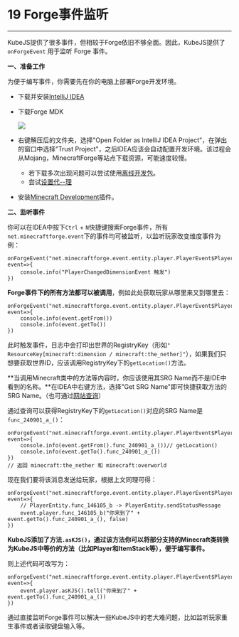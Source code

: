 # 19 Forge事件监听

***

KubeJS提供了很多事件，但相较于Forge依旧不够全面。因此，KubeJS提供了 `onForgeEvent` 用于监听 Forge 事件。

**一、准备工作**

为便于编写事件，你需要先在你的电脑上部署Forge开发环境。

* 下载并安装[IntelliJ IDEA](https://www.jetbrains.com/idea/)
*   下载Forge MDK

    ![](https://m1.miaomc.cn/uploads/20220924\_632f2636b1fef.png)
* 右键解压后的文件夹，选择"Open Folder as lntelliJ IDEA Project"，在弹出的窗口中选择"Trust Project"，之后IDEA应该会自动配置开发环境。该过程会从Mojang，MinecraftForge等站点下载资源，可能速度较慢。
  * 若下载多次出现问题可以尝试使用[离线开发包](https://www.mcbbs.net/thread-896542-1-1.html)。
  * 尝试[设置代--理](https://fmltutor.ustc-zzzz.net/1.1-%E9%85%8D%E7%BD%AE%E4%BD%A0%E7%9A%84%E5%B7%A5%E4%BD%9C%E7%8E%AF%E5%A2%83.html#%E9%85%8D%E7%BD%AE%E5%B7%A5%E4%BD%9C%E7%8E%AF%E5%A2%83)
* 安装[Minecraft Development](https://plugins.jetbrains.com/plugin/8327-minecraft-development)插件。

**二、监听事件**

你可以在IDEA中按下`Ctrl` + `N`快捷键搜索Forge事件，所有`net.minecraftforge.event`下的事件均可被监听，以监听玩家改变维度事件为例：

```
onForgeEvent("net.minecraftforge.event.entity.player.PlayerEvent$PlayerChangedDimensionEvent", event=>{
    console.info("PlayerChangedDimensionEvent 触发")
})
```

**Forge事件下的所有方法都可以被调用**，例如此处获取玩家从哪里来又到哪里去：

```
onForgeEvent("net.minecraftforge.event.entity.player.PlayerEvent$PlayerChangedDimensionEvent", event=>{
    console.info(event.getFrom())
    console.info(event.getTo())
})
```

此时触发事件，日志中会打印出世界的RegistryKey（形如`" ResourceKey[minecraft:dimension / minecraft:the_nether]"`），如果我们只想要获取世界ID，应该调用RegistryKey下的`getLocation()`方法。

\*\*当调用Minecraft类中的方法等内容时，你应该使用其SRG Name而不是IDE中看到的名称。\*\*在IDEA中右键方法，选择"Get SRG Name"即可快捷获取方法的SRG Name。（也可通过[网站查询](https://linkie.shedaniel.me/mappings)）

通过查询可以获得RegistryKey下的`getLocation()`对应的SRG Name是`func_240901_a_()`：

```
onForgeEvent("net.minecraftforge.event.entity.player.PlayerEvent$PlayerChangedDimensionEvent", event=>{
    console.info(event.getFrom().func_240901_a_())// getLocation()
    console.info(event.getTo().func_240901_a_())
})
// 返回 minecraft:the_nether 和 minecraft:overworld
```

现在我们要将该消息发送给玩家，根据上文同理可得：

```
onForgeEvent("net.minecraftforge.event.entity.player.PlayerEvent$PlayerChangedDimensionEvent", event=>{
    // PlayerEntity.func_146105_b -> PlayerEntity.sendStatusMessage
    event.player.func_146105_b("你来到了" + event.getTo().func_240901_a_(), false)
})
```

**KubeJS添加了方法`.asKJS()`，通过该方法你可以将部分支持的Minecraft类转换为KubeJS中等价的方法（比如Player和ItemStack等），便于编写事件。**

则上述代码可改写为：

```
onForgeEvent("net.minecraftforge.event.entity.player.PlayerEvent$PlayerChangedDimensionEvent", event=>{
    event.player.asKJS().tell("你来到了" + event.getTo().func_240901_a_())
})
```

通过直接监听Forge事件可以解决一些KubeJS中的老大难问题，比如监听玩家重生事件或者读取键盘输入等。
